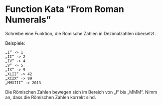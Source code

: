 # Function Kata “From Roman Numerals”

Schreibe eine Funktion, die Römische Zahlen in Dezimalzahlen übersetzt.

Beispiele:

```
„I“ -> 1
„II“ -> 2
„IV“ -> 4
„V“ -> 5
„IX“ -> 9
„XLII“ -> 42
„XCIX“ -> 99
„MMXIII“ -> 2013
```

Die Römischen Zahlen bewegen sich im Bereich von „I“ bis „MMM“. Nimm an, dass die Römischen Zahlen korrekt sind.

